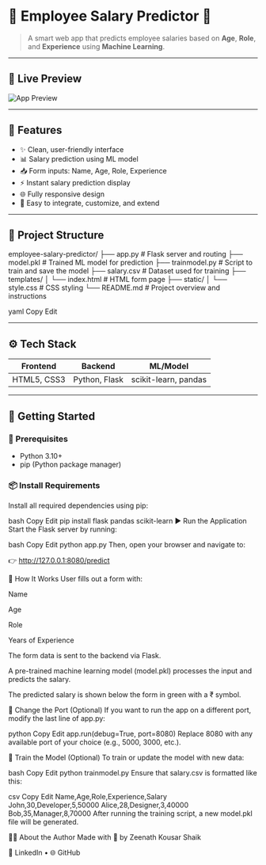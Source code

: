 # 💼 Employee Salary Predictor 🔮

> A smart web app that predicts employee salaries based on **Age**, **Role**, and **Experience** using **Machine Learning**.

---

## 📸 Live Preview

![App Preview](link-to-screenshot-if-you-have-one)

---

## 🧠 Features

- ✨ Clean, user-friendly interface
- 📊 Salary prediction using ML model
- 📥 Form inputs: Name, Age, Role, Experience
- ⚡ Instant salary prediction display
- 🌐 Fully responsive design
- 🧩 Easy to integrate, customize, and extend

---

## 📁 Project Structure

employee-salary-predictor/
├── app.py # Flask server and routing
├── model.pkl # Trained ML model for prediction
├── trainmodel.py # Script to train and save the model
├── salary.csv # Dataset used for training
├── templates/
│ └── index.html # HTML form page
├── static/
│ └── style.css # CSS styling
└── README.md # Project overview and instructions

yaml
Copy
Edit

---

## ⚙️ Tech Stack

| Frontend     | Backend       | ML/Model            |
|--------------|---------------|---------------------|
| HTML5, CSS3  | Python, Flask | scikit-learn, pandas |

---

## 🚀 Getting Started

### 🔧 Prerequisites

- Python 3.10+
- pip (Python package manager)

### 📦 Install Requirements

Install all required dependencies using pip:

bash
Copy
Edit
pip install flask pandas scikit-learn
▶️ Run the Application
Start the Flask server by running:

bash
Copy
Edit
python app.py
Then, open your browser and navigate to:

👉 http://127.0.0.1:8080/predict

🔁 How It Works
User fills out a form with:

Name

Age

Role

Years of Experience

The form data is sent to the backend via Flask.

A pre-trained machine learning model (model.pkl) processes the input and predicts the salary.

The predicted salary is shown below the form in green with a ₹ symbol.

🔄 Change the Port (Optional)
If you want to run the app on a different port, modify the last line of app.py:

python
Copy
Edit
app.run(debug=True, port=8080)
Replace 8080 with any available port of your choice (e.g., 5000, 3000, etc.).

🧪 Train the Model (Optional)
To train or update the model with new data:

bash
Copy
Edit
python trainmodel.py
Ensure that salary.csv is formatted like this:

csv
Copy
Edit
Name,Age,Role,Experience,Salary
John,30,Developer,5,50000
Alice,28,Designer,3,40000
Bob,35,Manager,8,70000
After running the training script, a new model.pkl file will be generated.

🙋‍♀️ About the Author
Made with 💖 by Zeenath Kousar Shaik

🔗 LinkedIn • 🌐 GitHub


